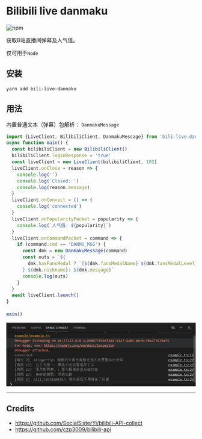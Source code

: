 # Bilibili live danmaku

![npm](https://img.shields.io/npm/v/bili-live-danmaku)

获取B站直播间弹幕及人气值。

仅可用于`Node`

## 安装

```shell
yarn add bili-live-danmaku
```

## 用法

内置普通文本（弹幕）包解析： `DanmakuMessage`

```typescript
import {LiveClient, BilibiliClient, DanmakuMessage} from 'bili-live-danmaku'
async function main() {
  const bilibiliClient = new BilibiliClient()
  bilibiliClient.loginResponse = 'true'
  const liveClient = new LiveClient(bilibiliClient, 102)
  liveClient.onClose = reason => {
    console.log('')
    console.log('Closed: ')
    console.log(reason.message)
  }
  liveClient.onConnect = () => {
    console.log('connected')
  }
  liveClient.onPopularityPacket = popularity => {
    console.log(`人气值: ${popularity}`)
  }
  liveClient.onCommandPacket = command => {
    if (command.cmd == 'DANMU_MSG') {
      const dmk = new DanmakuMessage(command)
      const outs = `${
        dmk.hasFansMedal ? `[${dmk.fansMedalName} ${dmk.fansMedalLevel}] ` : ''
      } ${dmk.nickname}: ${dmk.message}`
      console.log(outs)
    }
  }
  await liveClient.launch()
}

main()
```

![example](doc/example.png)

---

## Credits

- https://github.com/SocialSisterYi/bilibili-API-collect
- https://github.com/czp3009/bilibili-api